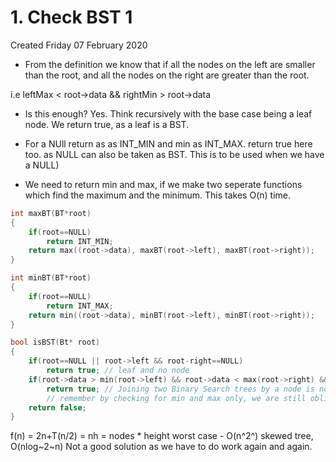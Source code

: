 # 1. Check BST 1
Created Friday 07 February 2020


* From the definition we know that if all the nodes on the left are smaller than the root, and all the nodes on the right are greater than the root.

i.e leftMax < root->data && rightMin > root->data

* Is this enough? Yes. Think recursively with the base case being a leaf node. We return true, as a leaf is a BST.
* For a NUll return as as INT_MIN and min as INT_MAX. return true here too. as NULL can also be taken as BST. This is to be used when we have a NULL)



* We need to return min and max, if we make two seperate functions which find the maximum and the minimum. This takes O(n) time.

```c++
int maxBT(BT*root)
{
	if(root==NULL)
		return INT_MIN;
	return max((root->data), maxBT(root->left), maxBT(root->right));
}

int minBT(BT*root)
{
	if(root==NULL)
		return INT_MAX;
	return min((root->data), minBT(root->left), minBT(root->right));
}

bool isBST(Bt* root)
{
	if(root==NULL || root->left && root-right==NULL)
		return true; // leaf and no node
	if(root->data > min(root->left) && root->data < max(root->right) && isBST(root->left) && isBST(root->right))
		return true; // Joining two Binary Search trees by a node is not neccessarily a Binary Search tree. Because we need to check the subtree property.
		// remember by checking for min and max only, we are still oblivious of the fact whether the left and right are Binary Search Trees.
	return false;
}
```

f(n) = 2n+T(n/2) =  nh =  nodes * height
worst case - O(n^2^) skewed tree, O(nlog~2~n)
Not a good solution as we have to do work again and again.





